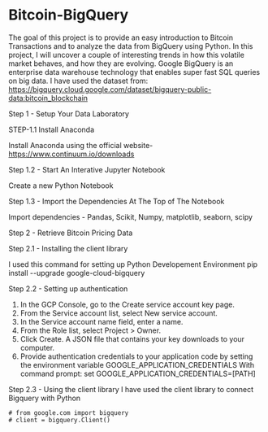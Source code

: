 # Bitcoin-BigQuery
The goal of this project is to provide an easy introduction to Bitcoin Transactions and to analyze the data from BigQuery using Python. In this project, I will uncover a couple of interesting trends in how this volatile market behaves, and how they are evolving. Google BigQuery is an enterprise data warehouse technology that enables super fast SQL queries on big data. I have used the dataset from:
https://bigquery.cloud.google.com/dataset/bigquery-public-data:bitcoin_blockchain

Step 1 - Setup Your Data Laboratory

STEP-1.1 Install Anaconda

Install Anaconda using the official website-  https://www.continuum.io/downloads

Step 1.2 - Start An Interative Jupyter Notebook

Create a new Python Notebook

Step 1.3 - Import the Dependencies At The Top of The Notebook

Import dependencies - Pandas, Scikit, Numpy, matplotlib, seaborn, scipy

Step 2 - Retrieve Bitcoin Pricing Data

Step 2.1 - Installing the client library

I used this command for setting up Python Developement Environment
pip install --upgrade google-cloud-bigquery

Step 2.2 - Setting up authentication

1. In the GCP Console, go to the Create service account key page.
2. From the Service account list, select New service account.
3. In the Service account name field, enter a name.
4. From the Role list, select Project > Owner.
5. Click Create. A JSON file that contains your key downloads to your computer.
6. Provide authentication credentials to your application code by setting the environment variable GOOGLE_APPLICATION_CREDENTIALS
With command prompt:
set GOOGLE_APPLICATION_CREDENTIALS=[PATH]

Step 2.3 - Using the client library
	I have used the client library to connect Bigquery with Python
	
	
	# from google.com import bigquery
	# client = bigquery.Client()
